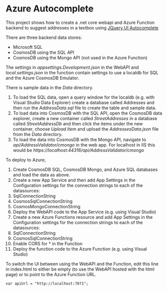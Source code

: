 # Azure Autocomplete
This project shows how to create a .net core webapi and Azure Function backend to suggest addresses in a textbox using [JQuery UI Autocomplete](https://jqueryui.com/autocomplete/)

There are three backend data stores:
*  Microsoft SQL
*  CosmosDB using the SQL API
*  CosmosDB using the Mongo API (not used in the Azure Function)

The settings in *appsettings.Development.json* in the WebAPI and *local.settings.json* in the function contain settings to use a localdb for SQL and the Azure CosmosDB Emulator. 

There is sample data in the *Data* directory. 

1. To load the SQL data, open a query window for the localdb (e.g. with Visual Studio Data Explorer) create a database called Addresses and then run the *AddressData.sql* file to create the table and sample data.
1. To load data into CosmosDB with the SQL API, open the CosmosDB data explorer, create a new container called *StreetAddresses* in a database called *StreetAddressDb* and then click the items under the new container, choose *Upload Item* and upload the *AddressesData.json* file from the *Data* directory.
1. To load the data into CosmosDB with the Mongo API, navigate to *api/AddressValidator/cmongo* in the web app. For localhost in IIS this would be *https://localhost:44316/api/AddressValidator/cmongo*

To deploy to Azure, 
1. Create CosmosDB SQL, CosmosDB Mongo, and Azure SQL databases and load the data as above.
1. Create a new App Service and then add App Settings in the Configuration settings for the connection strings to each of the datasources:
  1. SqlConnectionString
  1. CosmosSqlConnectionString
  1. CosmosMongoConnectionString
1. Deploy the WebAPI code to the App Service (e.g. using Visual Studio)
1. Create a new Azure Functions resource and add App Settings in the Configuration settings for the connection strings to each of the datasources:
  1. SqlConnectionString
  1. CosmosSqlConnectionString
1. Enable CORS for * in the Function
1. Deploy the function code to the Azure Function (e.g. using Visual Studio)

To switch the UI between using the WebAPI and the Function, edit this line in index.html to either be empty (to use the WebAPI hosted with the html page) or to point to the Azure Function URL.
```
var apiUrl = "http://localhost:7071";
```
